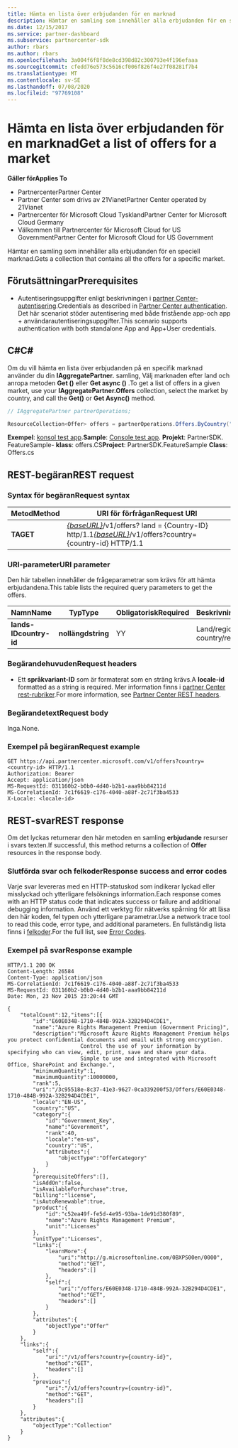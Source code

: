 ```yaml
---
title: Hämta en lista över erbjudanden för en marknad
description: Hämtar en samling som innehåller alla erbjudanden för en speciell marknad.
ms.date: 12/15/2017
ms.service: partner-dashboard
ms.subservice: partnercenter-sdk
author: rbars
ms.author: rbars
ms.openlocfilehash: 3a004f6f8f8de8cd398d82c300793e4f196efaaa
ms.sourcegitcommit: cfedd76e573c5616cf006f826f4e27f08281f7b4
ms.translationtype: MT
ms.contentlocale: sv-SE
ms.lasthandoff: 07/08/2020
ms.locfileid: "97769108"
---
```

# <a name="get-a-list-of-offers-for-a-market"></a><span data-ttu-id="b85eb-103">Hämta en lista över erbjudanden för en marknad</span><span class="sxs-lookup"><span data-stu-id="b85eb-103">Get a list of offers for a market</span></span>

<span data-ttu-id="b85eb-104">**Gäller för**</span><span class="sxs-lookup"><span data-stu-id="b85eb-104">**Applies To**</span></span>

- <span data-ttu-id="b85eb-105">Partnercenter</span><span class="sxs-lookup"><span data-stu-id="b85eb-105">Partner Center</span></span>
- <span data-ttu-id="b85eb-106">Partner Center som drivs av 21Vianet</span><span class="sxs-lookup"><span data-stu-id="b85eb-106">Partner Center operated by 21Vianet</span></span>
- <span data-ttu-id="b85eb-107">Partnercenter för Microsoft Cloud Tyskland</span><span class="sxs-lookup"><span data-stu-id="b85eb-107">Partner Center for Microsoft Cloud Germany</span></span>
- <span data-ttu-id="b85eb-108">Välkommen till Partnercenter för Microsoft Cloud for US Government</span><span class="sxs-lookup"><span data-stu-id="b85eb-108">Partner Center for Microsoft Cloud for US Government</span></span>

<span data-ttu-id="b85eb-109">Hämtar en samling som innehåller alla erbjudanden för en speciell marknad.</span><span class="sxs-lookup"><span data-stu-id="b85eb-109">Gets a collection that contains all the offers for a specific market.</span></span>

## <a name="prerequisites"></a><span data-ttu-id="b85eb-110">Förutsättningar</span><span class="sxs-lookup"><span data-stu-id="b85eb-110">Prerequisites</span></span>

- <span data-ttu-id="b85eb-111">Autentiseringsuppgifter enligt beskrivningen i [partner Center-autentisering](partner-center-authentication.md).</span><span class="sxs-lookup"><span data-stu-id="b85eb-111">Credentials as described in [Partner Center authentication](partner-center-authentication.md).</span></span> <span data-ttu-id="b85eb-112">Det här scenariot stöder autentisering med både fristående app-och app + användarautentiseringsuppgifter.</span><span class="sxs-lookup"><span data-stu-id="b85eb-112">This scenario supports authentication with both standalone App and App+User credentials.</span></span>

## <a name="c"></a><span data-ttu-id="b85eb-113">C\#</span><span class="sxs-lookup"><span data-stu-id="b85eb-113">C\#</span></span>

<span data-ttu-id="b85eb-114">Om du vill hämta en lista över erbjudanden på en specifik marknad använder du din **IAggregatePartner.** samling, Välj marknaden efter land och anropa metoden **Get ()** eller **Get async ()** .</span><span class="sxs-lookup"><span data-stu-id="b85eb-114">To get a list of offers in a given market, use your **IAggregatePartner.Offers** collection, select the market by country, and call the **Get()** or **Get Async()** method.</span></span>

``` csharp
// IAggregatePartner partnerOperations;

ResourceCollection<Offer> offers = partnerOperations.Offers.ByCountry("US").Get();
```

<span data-ttu-id="b85eb-115">**Exempel**: [konsol test app](console-test-app.md).</span><span class="sxs-lookup"><span data-stu-id="b85eb-115">**Sample**: [Console test app](console-test-app.md).</span></span> <span data-ttu-id="b85eb-116">**Projekt**: PartnerSDK. FeatureSample- **klass**: offers.CS</span><span class="sxs-lookup"><span data-stu-id="b85eb-116">**Project**: PartnerSDK.FeatureSample **Class**: Offers.cs</span></span>

## <a name="rest-request"></a><span data-ttu-id="b85eb-117">REST-begäran</span><span class="sxs-lookup"><span data-stu-id="b85eb-117">REST request</span></span>

### <a name="request-syntax"></a><span data-ttu-id="b85eb-118">Syntax för begäran</span><span class="sxs-lookup"><span data-stu-id="b85eb-118">Request syntax</span></span>

| <span data-ttu-id="b85eb-119">Metod</span><span class="sxs-lookup"><span data-stu-id="b85eb-119">Method</span></span>  | <span data-ttu-id="b85eb-120">URI för förfrågan</span><span class="sxs-lookup"><span data-stu-id="b85eb-120">Request URI</span></span>                                                                          |
|---------|--------------------------------------------------------------------------------------|
| <span data-ttu-id="b85eb-121">**TA**</span><span class="sxs-lookup"><span data-stu-id="b85eb-121">**GET**</span></span> | <span data-ttu-id="b85eb-122">[*{baseURL}*](partner-center-rest-urls.md)/v1/offers? land = {Country-ID} http/1.1</span><span class="sxs-lookup"><span data-stu-id="b85eb-122">[*{baseURL}*](partner-center-rest-urls.md)/v1/offers?country={country-id} HTTP/1.1</span></span>   |

### <a name="uri-parameter"></a><span data-ttu-id="b85eb-123">URI-parameter</span><span class="sxs-lookup"><span data-stu-id="b85eb-123">URI parameter</span></span>

<span data-ttu-id="b85eb-124">Den här tabellen innehåller de frågeparametrar som krävs för att hämta erbjudandena.</span><span class="sxs-lookup"><span data-stu-id="b85eb-124">This table lists the required query parameters to get the offers.</span></span>

| <span data-ttu-id="b85eb-125">Namn</span><span class="sxs-lookup"><span data-stu-id="b85eb-125">Name</span></span>           | <span data-ttu-id="b85eb-126">Typ</span><span class="sxs-lookup"><span data-stu-id="b85eb-126">Type</span></span>       | <span data-ttu-id="b85eb-127">Obligatorisk</span><span class="sxs-lookup"><span data-stu-id="b85eb-127">Required</span></span> | <span data-ttu-id="b85eb-128">Beskrivning</span><span class="sxs-lookup"><span data-stu-id="b85eb-128">Description</span></span>            |
|----------------|------------|----------|------------------------|
| <span data-ttu-id="b85eb-129">**lands-ID**</span><span class="sxs-lookup"><span data-stu-id="b85eb-129">**country-id**</span></span> | <span data-ttu-id="b85eb-130">**nollängd**</span><span class="sxs-lookup"><span data-stu-id="b85eb-130">**string**</span></span> | <span data-ttu-id="b85eb-131">Y</span><span class="sxs-lookup"><span data-stu-id="b85eb-131">Y</span></span>        | <span data-ttu-id="b85eb-132">Land/region-ID.</span><span class="sxs-lookup"><span data-stu-id="b85eb-132">The country/region ID.</span></span> |

### <a name="request-headers"></a><span data-ttu-id="b85eb-133">Begärandehuvuden</span><span class="sxs-lookup"><span data-stu-id="b85eb-133">Request headers</span></span>

- <span data-ttu-id="b85eb-134">Ett **språkvariant-ID** som är formaterat som en sträng krävs.</span><span class="sxs-lookup"><span data-stu-id="b85eb-134">A **locale-id** formatted as a string is required.</span></span>
<span data-ttu-id="b85eb-135">Mer information finns i [partner Center rest-rubriker](headers.md).</span><span class="sxs-lookup"><span data-stu-id="b85eb-135">For more information, see [Partner Center REST headers](headers.md).</span></span>

### <a name="request-body"></a><span data-ttu-id="b85eb-136">Begärandetext</span><span class="sxs-lookup"><span data-stu-id="b85eb-136">Request body</span></span>

<span data-ttu-id="b85eb-137">Inga.</span><span class="sxs-lookup"><span data-stu-id="b85eb-137">None.</span></span>

### <a name="request-example"></a><span data-ttu-id="b85eb-138">Exempel på begäran</span><span class="sxs-lookup"><span data-stu-id="b85eb-138">Request example</span></span>

```http
GET https://api.partnercenter.microsoft.com/v1/offers?country=<country-id> HTTP/1.1
Authorization: Bearer
Accept: application/json
MS-RequestId: 031160b2-b0b0-4d40-b2b1-aaa9bb84211d
MS-CorrelationId: 7c1f6619-c176-4040-a88f-2c71f3ba4533
X-Locale: <locale-id>
```

## <a name="rest-response"></a><span data-ttu-id="b85eb-139">REST-svar</span><span class="sxs-lookup"><span data-stu-id="b85eb-139">REST response</span></span>

<span data-ttu-id="b85eb-140">Om det lyckas returnerar den här metoden en samling **erbjudande** resurser i svars texten.</span><span class="sxs-lookup"><span data-stu-id="b85eb-140">If successful, this method returns a collection of **Offer** resources in the response body.</span></span>

### <a name="response-success-and-error-codes"></a><span data-ttu-id="b85eb-141">Slutförda svar och felkoder</span><span class="sxs-lookup"><span data-stu-id="b85eb-141">Response success and error codes</span></span>

<span data-ttu-id="b85eb-142">Varje svar levereras med en HTTP-statuskod som indikerar lyckad eller misslyckad och ytterligare felsöknings information.</span><span class="sxs-lookup"><span data-stu-id="b85eb-142">Each response comes with an HTTP status code that indicates success or failure and additional debugging information.</span></span> <span data-ttu-id="b85eb-143">Använd ett verktyg för nätverks spårning för att läsa den här koden, fel typen och ytterligare parametrar.</span><span class="sxs-lookup"><span data-stu-id="b85eb-143">Use a network trace tool to read this code, error type, and additional parameters.</span></span> <span data-ttu-id="b85eb-144">En fullständig lista finns i [felkoder](error-codes.md).</span><span class="sxs-lookup"><span data-stu-id="b85eb-144">For the full list, see [Error Codes](error-codes.md).</span></span>

### <a name="response-example"></a><span data-ttu-id="b85eb-145">Exempel på svar</span><span class="sxs-lookup"><span data-stu-id="b85eb-145">Response example</span></span>

```http
HTTP/1.1 200 OK
Content-Length: 26584
Content-Type: application/json
MS-CorrelationId: 7c1f6619-c176-4040-a88f-2c71f3ba4533
MS-RequestId: 031160b2-b0b0-4d40-b2b1-aaa9bb84211d
Date: Mon, 23 Nov 2015 23:20:44 GMT

{
    "totalCount":12,"items":[{
        "id":"E60E0348-1710-484B-992A-32B294D4CDE1",
        "name":"Azure Rights Management Premium (Government Pricing)",
        "description":"Microsoft Azure Rights Management Premium helps you protect confidential documents and email with strong encryption.
                       Control the use of your information by specifying who can view, edit, print, save and share your data.
                       Simple to use and integrated with Microsoft Office, SharePoint and Exchange.",
        "minimumQuantity":1,
        "maximumQuantity":10000000,
        "rank":5,
        "uri":"/3c95518e-8c37-41e3-9627-0ca339200f53/Offers/E60E0348-1710-484B-992A-32B294D4CDE1",
        "locale":"EN-US",
        "country":"US",
        "category":{
            "id":"Government_Key",
            "name":"Government",
            "rank":40,
            "locale":"en-us",
            "country":"US",
            "attributes":{
                "objectType":"OfferCategory"
            }
        },
        "prerequisiteOffers":[],
        "isAddOn":false,
        "isAvailableForPurchase":true,
        "billing":"license",
        "isAutoRenewable":true,
        "product":{
            "id":"c52ea49f-fe5d-4e95-93ba-1de91d380f89",
            "name":"Azure Rights Management Premium",
            "unit":"Licenses"
        },
        "unitType":"Licenses",
        "links":{
            "learnMore":{
                "uri":"http://g.microsoftonline.com/0BXPS00en/0000",
                "method":"GET",
                "headers":[]
            },
            "self":{
                "uri":"/offers/E60E0348-1710-484B-992A-32B294D4CDE1",
                "method":"GET",
                "headers":[]
            }
        },
        "attributes":{
            "objectType":"Offer"
        }
    },
    "links":{
        "self":{
            "uri":"/v1/offers?country={country-id}",
            "method":"GET",
            "headers":[]
        },
        "previous":{
            "uri":"/v1/offers?country={country-id}",
            "method":"GET",
            "headers":[]
        }
    },
    "attributes":{
        "objectType":"Collection"
    }
}
```
